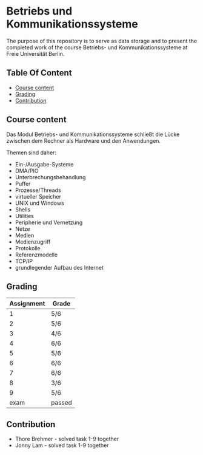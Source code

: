 # Betriebs und Kommunikationssysteme

The purpose of this repository is to serve as data storage and to present the completed work of the course Betriebs- und Kommunikationssysteme at Freie Universität Berlin.

## Table Of Content

- [Course content](#course-content)
- [Grading](#grading)
- [Contribution](#contribution)


## Course content

Das Modul Betriebs- und Kommunikationssysteme schließt die Lücke zwischen dem Rechner als Hardware und den Anwendungen.

Themen sind daher:
- Ein-/Ausgabe-Systeme
- DMA/PIO
- Unterbrechungsbehandlung
- Puffer
- Prozesse/Threads
- virtueller Speicher
- UNIX und Windows
- Shells
- Utilities
- Peripherie und Vernetzung
- Netze
- Medien
- Medienzugriff
- Protokolle
- Referenzmodelle
- TCP/IP
- grundlegender Aufbau des Internet



## Grading

| Assignment  | Grade |
| ------------- | ------------- |
| 1  | 5/6  |
| 2  | 5/6  |
| 3  | 4/6  |
| 4  | 6/6  |
| 5  | 5/6  |
| 6  | 6/6  |
| 7  | 6/6  |
| 8  | 3/6  |
| 9  | 5/6  |
| exam  | passed  |




## Contribution

* Thore Brehmer - solved task 1-9 together
* Jonny Lam - solved task 1-9 together
